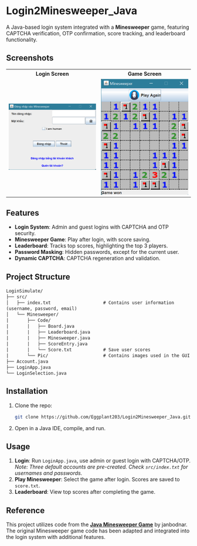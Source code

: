# Login2Minesweeper_Java

A Java-based login system integrated with a **Minesweeper** game, featuring CAPTCHA verification, OTP confirmation, score tracking, and leaderboard functionality.

## Screenshots

<table>
  <tr>
    <th style="text-align:center;">Login Screen</th>
    <th style="text-align:center;">Game Screen</th>
  </tr>
  <tr>
    <td style="text-align:center;">
      <img src="LoginSimulate/src/Minesweeper/Pic/Login.png" alt="Login Screen" width="400" />
    </td>
    <td style="text-align:center;">
      <img src="LoginSimulate/src/Minesweeper/Pic/GameGUI.png" alt="Game Screen" width="400" />
    </td>
  </tr>
</table>

## Features

- **Login System**: Admin and guest logins with CAPTCHA and OTP security.
- **Minesweeper Game**: Play after login, with score saving.
- **Leaderboard**: Tracks top scores, highlighting the top 3 players.
- **Password Masking**: Hidden passwords, except for the current user.
- **Dynamic CAPTCHA**: CAPTCHA regeneration and validation.

## Project Structure

```
LoginSimulate/
├── src/       
│   ├── index.txt                    # Contains user information (username, password, email)   
│   └── Minesweeper/
|       ├── Code/
|       |   ├── Board.java
|       |   ├── Leaderboard.java
|       |   ├── Minesweeper.java
|       |   ├── ScoreEntry.java
|       |   └── Score.txt            # Save user scores
|       └── Pic/                     # Contains images used in the GUI
├── Account.java
├── LoginApp.java
└── LoginSelection.java
```

## Installation

1. Clone the repo:

   ```bash
   git clone https://github.com/Eggplant203/Login2Minesweeper_Java.git
   ```

2. Open in a Java IDE, compile, and run.

## Usage

1. **Login**: Run `LoginApp.java`, use admin or guest login with CAPTCHA/OTP.  
   _Note: Three default accounts are pre-created. Check `src/index.txt` for usernames and passwords._
2. **Play Minesweeper**: Select the game after login. Scores are saved to `score.txt`.
3. **Leaderboard**: View top scores after completing the game.

## Reference
This project utilizes code from the [**Java Minesweeper Game**](https://github.com/janbodnar/Java-Minesweeper-Game) by janbodnar. The original Minesweeper game code has been adapted and integrated into the login system with additional features.
